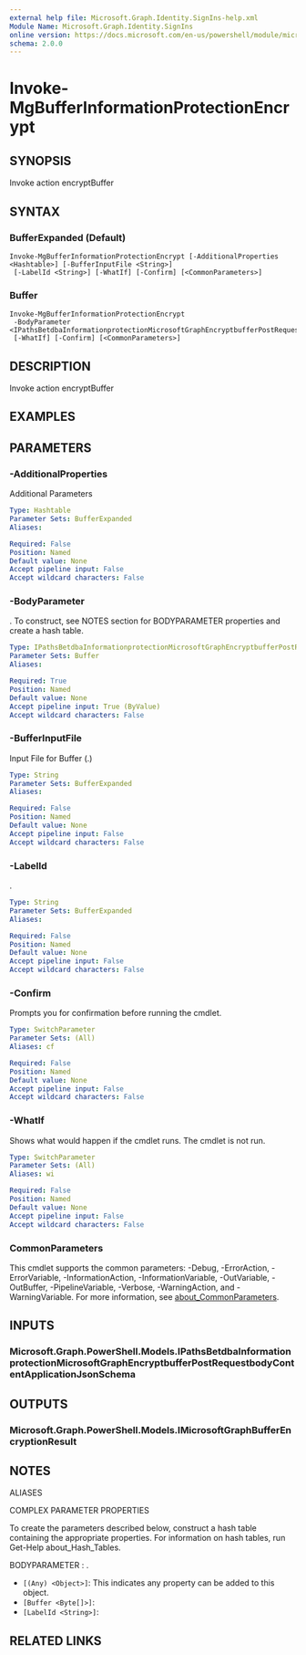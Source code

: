 ```yaml
---
external help file: Microsoft.Graph.Identity.SignIns-help.xml
Module Name: Microsoft.Graph.Identity.SignIns
online version: https://docs.microsoft.com/en-us/powershell/module/microsoft.graph.identity.signins/invoke-mgbufferinformationprotectionencrypt
schema: 2.0.0
---
```


# Invoke-MgBufferInformationProtectionEncrypt

## SYNOPSIS
Invoke action encryptBuffer

## SYNTAX

### BufferExpanded (Default)
```
Invoke-MgBufferInformationProtectionEncrypt [-AdditionalProperties <Hashtable>] [-BufferInputFile <String>]
 [-LabelId <String>] [-WhatIf] [-Confirm] [<CommonParameters>]
```

### Buffer
```
Invoke-MgBufferInformationProtectionEncrypt
 -BodyParameter <IPathsBetdbaInformationprotectionMicrosoftGraphEncryptbufferPostRequestbodyContentApplicationJsonSchema>
 [-WhatIf] [-Confirm] [<CommonParameters>]
```

## DESCRIPTION
Invoke action encryptBuffer

## EXAMPLES

## PARAMETERS

### -AdditionalProperties
Additional Parameters

```yaml
Type: Hashtable
Parameter Sets: BufferExpanded
Aliases:

Required: False
Position: Named
Default value: None
Accept pipeline input: False
Accept wildcard characters: False
```

### -BodyParameter
.
To construct, see NOTES section for BODYPARAMETER properties and create a hash table.

```yaml
Type: IPathsBetdbaInformationprotectionMicrosoftGraphEncryptbufferPostRequestbodyContentApplicationJsonSchema
Parameter Sets: Buffer
Aliases:

Required: True
Position: Named
Default value: None
Accept pipeline input: True (ByValue)
Accept wildcard characters: False
```

### -BufferInputFile
Input File for Buffer (.)

```yaml
Type: String
Parameter Sets: BufferExpanded
Aliases:

Required: False
Position: Named
Default value: None
Accept pipeline input: False
Accept wildcard characters: False
```

### -LabelId
.

```yaml
Type: String
Parameter Sets: BufferExpanded
Aliases:

Required: False
Position: Named
Default value: None
Accept pipeline input: False
Accept wildcard characters: False
```

### -Confirm
Prompts you for confirmation before running the cmdlet.

```yaml
Type: SwitchParameter
Parameter Sets: (All)
Aliases: cf

Required: False
Position: Named
Default value: None
Accept pipeline input: False
Accept wildcard characters: False
```

### -WhatIf
Shows what would happen if the cmdlet runs.
The cmdlet is not run.

```yaml
Type: SwitchParameter
Parameter Sets: (All)
Aliases: wi

Required: False
Position: Named
Default value: None
Accept pipeline input: False
Accept wildcard characters: False
```

### CommonParameters
This cmdlet supports the common parameters: -Debug, -ErrorAction, -ErrorVariable, -InformationAction, -InformationVariable, -OutVariable, -OutBuffer, -PipelineVariable, -Verbose, -WarningAction, and -WarningVariable. For more information, see [about_CommonParameters](http://go.microsoft.com/fwlink/?LinkID=113216).

## INPUTS

### Microsoft.Graph.PowerShell.Models.IPathsBetdbaInformationprotectionMicrosoftGraphEncryptbufferPostRequestbodyContentApplicationJsonSchema
## OUTPUTS

### Microsoft.Graph.PowerShell.Models.IMicrosoftGraphBufferEncryptionResult
## NOTES

ALIASES

COMPLEX PARAMETER PROPERTIES

To create the parameters described below, construct a hash table containing the appropriate properties. For information on hash tables, run Get-Help about_Hash_Tables.


BODYPARAMETER <IPathsBetdbaInformationprotectionMicrosoftGraphEncryptbufferPostRequestbodyContentApplicationJsonSchema>: .
  - `[(Any) <Object>]`: This indicates any property can be added to this object.
  - `[Buffer <Byte[]>]`: 
  - `[LabelId <String>]`: 

## RELATED LINKS
